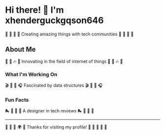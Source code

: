 # Hi there! 👋 I'm xhenderguckgqson646

🏸 🏓 🚵 🥁 Creating amazing things with tech communities 🏸 🏓 🚵 🥁

## About Me
🏓 🏑 🔥 🎾 Innovating in the field of internet of things 🏓 🏑 🔥 🎾

### What I'm Working On
🎬 🎺 🚀 🎧 Fascinated by data structures 🎬 🎺 🚀 🎧

### Fun Facts
🛼 🎷 🚴 🎰 A designer in tech reviews 🛼 🎷 🚴 🎰

---
🥊 🏑 🥁 🌍 🎰 Thanks for visiting my profile! 🥋 🎾 🏸 🎱 🎪
